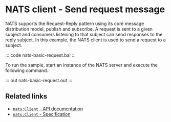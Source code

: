 # NATS client - Send request message

NATS supports the Request-Reply pattern using its core message distribution model, publish and subscribe. A request is sent to a given subject and consumers listening to that subject can send responses to the reply subject. In this example, the NATS client is used to send a request to a subject.

::: code nats-basic-request.bal :::

To run the sample, start an instance of the NATS server and execute the following command.

::: out nats-basic-request.out :::

## Related links
- [`nats:Client` - API documentation](https://lib.ballerina.io/ballerinax/nats/latest/clients/Client)
- [`nats:Client` - Specification](https://github.com/ballerina-platform/module-ballerinax-nats/blob/master/docs/spec/spec.md#3-publishing)
